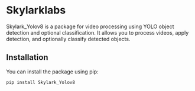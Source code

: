 # Skylarklabs

Skylark_Yolov8 is a package for video processing using YOLO object detection and optional classification. It allows you to process videos, apply detection, and optionally classify detected objects.

## Installation

You can install the package using pip:

```bash
pip install Skylark_Yolov8
